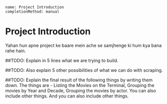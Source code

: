 ```ngMeta
name: Project Introduction
completionMethod: manual
```

# Project Introduction

Yahan hun apne project ke baare mein ache se samjhenge ki hum kya bana rahe hain.

##TODO: Explain in 5 lines what we are trying to build.

##TODO: Also explain 5 other possibilities of what we can do with scraping.

##TODO: Explain the final result of the following things by writing them down. The things are - Listing the Movies on the Terminal, Grouping the movies by Year and Decade, Grouping the movies by actor. You can also include other things. And you can also include other things.
